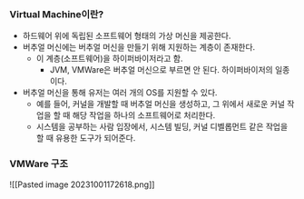 ### Virtual Machine이란?
- 하드웨어 위에 독립된 소프트웨어 형태의 가상 머신을 제공한다.
- 버추얼 머신에는 버추얼 머신을 만들기 위해 지원하는 계층이 존재한다.
	- 이 계층(소프트웨어)을 하이퍼바이저라고 함.
		- JVM, VMWare은 버추얼 머신으로 부르면 안 된다. 하이퍼바이저의 일종이다.
- 버추얼 머신을 통해 유저는 여러 개의 OS를 지원할 수 있다.
	- 예를 들어, 커널을 개발할 때 버추얼 머신을 생성하고, 그 위에서 새로운 커널 작업을 할 때 해당 작업을 하나의 소프트웨어로 처리한다.
	- 시스템을 공부하는 사람 입장에서, 시스템 빌딩, 커널 디벨롭먼트 같은 작업을 할 때 유용한 도구가 되어준다.
### VMWare 구조
![[Pasted image 20231001172618.png]]
